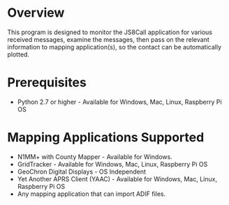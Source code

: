 # Overview
This program is designed to monitor the JS8Call application for various received messages, examine the messages, then pass on the relevant information to mapping application(s), so the contact can be automatically plotted.
# Prerequisites
- Python 2.7 or higher - Available for Windows, Mac, Linux, Raspberry Pi OS
# Mapping Applications Supported
- N1MM+ with County Mapper - Available for Windows.
- GridTracker - Available for Windows, Mac, Linux, Raspberry Pi OS
- GeoChron Digital Displays - OS Independent 
- Yet Another APRS Client (YAAC) - Available for Windows, Mac, Linux, Raspberry Pi OS
- Any mapping application that can import ADIF files.
